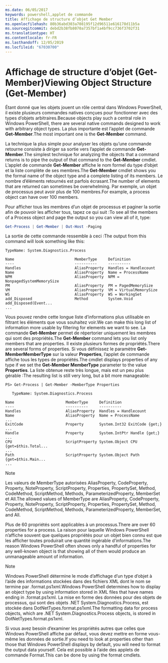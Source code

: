 ```yaml
---
ms.date: 06/05/2017
keywords: powershell,applet de commande
title: Affichage de structure d’objet Get Member
ms.openlocfilehash: 80b36abd303a708195f12d96511e616178d11b5a
ms.sourcegitcommit: debd2b38fb8070a7357bf1a4bf9cc736f3702f31
ms.translationtype: HT
ms.contentlocale: fr-FR
ms.lasthandoff: 12/05/2019
ms.locfileid: "67030700"
---
```

# <a name="viewing-object-structure-get-member"></a><span data-ttu-id="41c2c-103">Affichage de structure d’objet (Get-Member)</span><span class="sxs-lookup"><span data-stu-id="41c2c-103">Viewing Object Structure (Get-Member)</span></span>

<span data-ttu-id="41c2c-104">Étant donné que les objets jouent un rôle central dans Windows PowerShell, il existe plusieurs commandes natives conçues pour fonctionner avec des types d’objets arbitraires.</span><span class="sxs-lookup"><span data-stu-id="41c2c-104">Because objects play such a central role in Windows PowerShell, there are several native commands designed to work with arbitrary object types.</span></span> <span data-ttu-id="41c2c-105">La plus importante est l’applet de commande **Get-Member**.</span><span class="sxs-lookup"><span data-stu-id="41c2c-105">The most important one is the **Get-Member** command.</span></span>

<span data-ttu-id="41c2c-106">La technique la plus simple pour analyser les objets qu’une commande retourne consiste à diriger sa sortie vers l’applet de commande **Get-Member**.</span><span class="sxs-lookup"><span data-stu-id="41c2c-106">The simplest technique for analyzing the objects that a command returns is to pipe the output of that command to the **Get-Member** cmdlet.</span></span> <span data-ttu-id="41c2c-107">L’applet de commande **Get-Member** affiche le nom formel du type d’objet et la liste complète de ses membres.</span><span class="sxs-lookup"><span data-stu-id="41c2c-107">The **Get-Member** cmdlet shows you the formal name of the object type and a complete listing of its members.</span></span> <span data-ttu-id="41c2c-108">Le nombre d’éléments retournés est parfois écrasant.</span><span class="sxs-lookup"><span data-stu-id="41c2c-108">The number of elements that are returned can sometimes be overwhelming.</span></span> <span data-ttu-id="41c2c-109">Par exemple, un objet de processus peut avoir plus de 100 membres.</span><span class="sxs-lookup"><span data-stu-id="41c2c-109">For example, a process object can have over 100 members.</span></span>

<span data-ttu-id="41c2c-110">Pour afficher tous les membres d’un objet de processus et paginer la sortie afin de pouvoir les afficher tous, tapez ce qui suit :</span><span class="sxs-lookup"><span data-stu-id="41c2c-110">To see all the members of a Process object and page the output so you can view all of it, type:</span></span>

```powershell
Get-Process | Get-Member | Out-Host -Paging
```

<span data-ttu-id="41c2c-111">La sortie de cette commande ressemble à ceci :</span><span class="sxs-lookup"><span data-stu-id="41c2c-111">The output from this command will look something like this:</span></span>

```output
TypeName: System.Diagnostics.Process

Name                           MemberType     Definition
----                           ----------     ----------
Handles                        AliasProperty  Handles = Handlecount
Name                           AliasProperty  Name = ProcessName
NPM                            AliasProperty  NPM = NonpagedSystemMemorySize
PM                             AliasProperty  PM = PagedMemorySize
VM                             AliasProperty  VM = VirtualMemorySize
WS                             AliasProperty  WS = WorkingSet
add_Disposed                   Method         System.Void add_Disposed(Event...
...
```

<span data-ttu-id="41c2c-112">Vous pouvez rendre cette longue liste d’informations plus utilisable en filtrant les éléments que vous souhaitez voir.</span><span class="sxs-lookup"><span data-stu-id="41c2c-112">We can make this long list of information more usable by filtering for elements we want to see.</span></span> <span data-ttu-id="41c2c-113">La commande **Get-Member** permet de répertorier uniquement les membres qui sont des propriétés.</span><span class="sxs-lookup"><span data-stu-id="41c2c-113">The **Get-Member** command lets you list only members that are properties.</span></span> <span data-ttu-id="41c2c-114">Il existe plusieurs formes de propriétés.</span><span class="sxs-lookup"><span data-stu-id="41c2c-114">There are several forms of properties.</span></span> <span data-ttu-id="41c2c-115">Si vous définissez le paramètre **Get-MemberMemberType** sur la valeur **Properties**, l’applet de commande affiche tous les types de propriétés.</span><span class="sxs-lookup"><span data-stu-id="41c2c-115">The cmdlet displays properties of any type if we set the **Get-Member MemberType** parameter to the value **Properties**.</span></span> <span data-ttu-id="41c2c-116">La liste obtenue reste très longue, mais est un peu plus gérable :</span><span class="sxs-lookup"><span data-stu-id="41c2c-116">The resulting list is still very long, but a bit more manageable:</span></span>

```
PS> Get-Process | Get-Member -MemberType Properties

   TypeName: System.Diagnostics.Process

Name                       MemberType     Definition
----                       ----------     ----------
Handles                    AliasProperty  Handles = Handlecount
Name                       AliasProperty  Name = ProcessName
...
ExitCode                   Property       System.Int32 ExitCode {get;}
...
Handle                     Property       System.IntPtr Handle {get;}
...
CPU                        ScriptProperty System.Object CPU {get=$this.Total...
...
Path                       ScriptProperty System.Object Path {get=$this.Main...
...
```

> [!NOTE]
> <span data-ttu-id="41c2c-117">Les valeurs de MemberType autorisées AliasProperty, CodeProperty, Property, NoteProperty, ScriptProperty, Properties, PropertySet, Method, CodeMethod, ScriptMethod, Methods, ParameterizedProperty, MemberSet et All.</span><span class="sxs-lookup"><span data-stu-id="41c2c-117">The allowed values of MemberType are AliasProperty, CodeProperty, Property, NoteProperty, ScriptProperty, Properties, PropertySet, Method, CodeMethod, ScriptMethod, Methods, ParameterizedProperty, MemberSet, and All.</span></span>

<span data-ttu-id="41c2c-118">Plus de 60 propriétés sont applicables à un processus.</span><span class="sxs-lookup"><span data-stu-id="41c2c-118">There are over 60 properties for a process.</span></span> <span data-ttu-id="41c2c-119">La raison pour laquelle Windows PowerShell n’affiche souvent que quelques propriétés pour un objet bien connu est que les afficher toutes produirait une quantité ingérable d’informations.</span><span class="sxs-lookup"><span data-stu-id="41c2c-119">The reason Windows PowerShell often shows only a handful of properties for any well-known object is that showing all of them would produce an unmanageable amount of information.</span></span>

> [!NOTE]
> <span data-ttu-id="41c2c-120">Windows PowerShell détermine le mode d’affichage d’un type d’objet à l’aide des informations stockées dans des fichiers XML dont le nom se termine par .format.ps1xml.</span><span class="sxs-lookup"><span data-stu-id="41c2c-120">Windows PowerShell determines how to display an object type by using information stored in XML files that have names ending in .format.ps1xml.</span></span> <span data-ttu-id="41c2c-121">La mise en forme des données pour des objets de processus, qui sont des objets .NET System.Diagnostics.Process, est stockée dans DotNetTypes.format.ps1xml.</span><span class="sxs-lookup"><span data-stu-id="41c2c-121">The formatting data for process objects, which are .NET System.Diagnostics.Process objects, is stored in DotNetTypes.format.ps1xml.</span></span>

<span data-ttu-id="41c2c-122">Si vous avez besoin d’examiner les propriétés autres que celles que Windows PowerShell affiche par défaut, vous devez mettre en forme vous-même les données de sortie.</span><span class="sxs-lookup"><span data-stu-id="41c2c-122">If you need to look at properties other than those that Windows PowerShell displays by default, you will need to format the output data yourself.</span></span> <span data-ttu-id="41c2c-123">Cela est possible à l’aide des applets de commande Format.</span><span class="sxs-lookup"><span data-stu-id="41c2c-123">This can be done by using the format cmdlets.</span></span>
